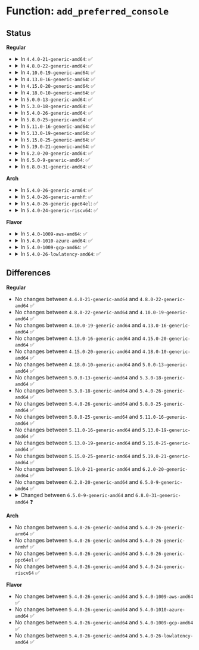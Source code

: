 # Function: <code>add_preferred_console</code>

## Status
<b>Regular</b>
<ul>
<li>
<details>
<summary>In <code>4.4.0-21-generic-amd64</code>: ✅</summary>

```c
int add_preferred_console(char * name, int idx, char * options)
```

```json
{
  "name": "add_preferred_console",
  "collision_type": "Unique Global",
  "inline_type": "No",
  "funcs": [
    {
      "addr": 18446744071579736752,
      "name": "add_preferred_console",
      "external": true,
      "loc": "kernel/printk/printk.c:2063",
      "file": "kernel/printk/printk.c",
      "inline": "seen, unknown",
      "caller_inline": [],
      "caller_func": [
        "arch/x86/xen/enlighten.c:xen_start_kernel",
        "arch/x86/xen/enlighten.c:xen_start_kernel",
        "arch/x86/xen/enlighten.c:xen_start_kernel"
      ]
    }
  ],
  "symbols": [
    {
      "addr": 18446744071579736752,
      "name": "add_preferred_console",
      "section": ".text",
      "bind": "STB_GLOBAL",
      "size": 16
    }
  ]
}
```
</details>
</li>
<li>
<details>
<summary>In <code>4.8.0-22-generic-amd64</code>: ✅</summary>

```c
int add_preferred_console(char * name, int idx, char * options)
```

```json
{
  "name": "add_preferred_console",
  "collision_type": "Unique Global",
  "inline_type": "No",
  "funcs": [
    {
      "addr": 18446744071579757680,
      "name": "add_preferred_console",
      "external": true,
      "loc": "kernel/printk/printk.c:2133",
      "file": "kernel/printk/printk.c",
      "inline": "seen, unknown",
      "caller_inline": [],
      "caller_func": [
        "arch/x86/xen/enlighten.c:xen_start_kernel",
        "arch/x86/xen/enlighten.c:xen_start_kernel",
        "arch/x86/xen/enlighten.c:xen_start_kernel"
      ]
    }
  ],
  "symbols": [
    {
      "addr": 18446744071579757680,
      "name": "add_preferred_console",
      "section": ".text",
      "bind": "STB_GLOBAL",
      "size": 16
    }
  ]
}
```
</details>
</li>
<li>
<details>
<summary>In <code>4.10.0-19-generic-amd64</code>: ✅</summary>

```c
int add_preferred_console(char * name, int idx, char * options)
```

```json
{
  "name": "add_preferred_console",
  "collision_type": "Unique Global",
  "inline_type": "No",
  "funcs": [
    {
      "addr": 18446744071579783632,
      "name": "add_preferred_console",
      "external": true,
      "loc": "kernel/printk/printk.c:2017",
      "file": "kernel/printk/printk.c",
      "inline": "seen, unknown",
      "caller_inline": [],
      "caller_func": [
        "arch/x86/xen/enlighten.c:xen_start_kernel",
        "arch/x86/xen/enlighten.c:xen_start_kernel",
        "arch/x86/xen/enlighten.c:xen_start_kernel"
      ]
    }
  ],
  "symbols": [
    {
      "addr": 18446744071579783632,
      "name": "add_preferred_console",
      "section": ".text",
      "bind": "STB_GLOBAL",
      "size": 16
    }
  ]
}
```
</details>
</li>
<li>
<details>
<summary>In <code>4.13.0-16-generic-amd64</code>: ✅</summary>

```c
int add_preferred_console(char * name, int idx, char * options)
```

```json
{
  "name": "add_preferred_console",
  "collision_type": "Unique Global",
  "inline_type": "No",
  "funcs": [
    {
      "addr": 18446744071579780272,
      "name": "add_preferred_console",
      "external": true,
      "loc": "kernel/printk/printk.c:1985",
      "file": "kernel/printk/printk.c",
      "inline": "seen, unknown",
      "caller_inline": [],
      "caller_func": [
        "arch/x86/xen/enlighten_pv.c:xen_start_kernel",
        "arch/x86/xen/enlighten_pv.c:xen_start_kernel",
        "arch/x86/xen/enlighten_pv.c:xen_start_kernel"
      ]
    }
  ],
  "symbols": [
    {
      "addr": 18446744071579780272,
      "name": "add_preferred_console",
      "section": ".text",
      "bind": "STB_GLOBAL",
      "size": 16
    }
  ]
}
```
</details>
</li>
<li>
<details>
<summary>In <code>4.15.0-20-generic-amd64</code>: ✅</summary>

```c
int add_preferred_console(char * name, int idx, char * options)
```

```json
{
  "name": "add_preferred_console",
  "collision_type": "Unique Global",
  "inline_type": "No",
  "funcs": [
    {
      "addr": 18446744071579813728,
      "name": "add_preferred_console",
      "external": true,
      "loc": "kernel/printk/printk.c:1973",
      "file": "kernel/printk/printk.c",
      "inline": "seen, unknown",
      "caller_inline": [],
      "caller_func": [
        "arch/x86/xen/enlighten_pv.c:xen_start_kernel",
        "arch/x86/xen/enlighten_pv.c:xen_start_kernel",
        "arch/x86/xen/enlighten_pv.c:xen_start_kernel"
      ]
    }
  ],
  "symbols": [
    {
      "addr": 18446744071579813728,
      "name": "add_preferred_console",
      "section": ".text",
      "bind": "STB_GLOBAL",
      "size": 16
    }
  ]
}
```
</details>
</li>
<li>
<details>
<summary>In <code>4.18.0-10-generic-amd64</code>: ✅</summary>

```c
int add_preferred_console(char * name, int idx, char * options)
```

```json
{
  "name": "add_preferred_console",
  "collision_type": "Unique Global",
  "inline_type": "No",
  "funcs": [
    {
      "addr": 18446744071579845984,
      "name": "add_preferred_console",
      "external": true,
      "loc": "kernel/printk/printk.c:2147",
      "file": "kernel/printk/printk.c",
      "inline": "seen, unknown",
      "caller_inline": [],
      "caller_func": [
        "arch/x86/xen/enlighten_pv.c:xen_start_kernel",
        "arch/x86/xen/enlighten_pv.c:xen_start_kernel",
        "arch/x86/xen/enlighten_pv.c:xen_start_kernel",
        "drivers/acpi/spcr.c:acpi_parse_spcr"
      ]
    }
  ],
  "symbols": [
    {
      "addr": 18446744071579845984,
      "name": "add_preferred_console",
      "section": ".text",
      "bind": "STB_GLOBAL",
      "size": 16
    }
  ]
}
```
</details>
</li>
<li>
<details>
<summary>In <code>5.0.0-13-generic-amd64</code>: ✅</summary>

```c
int add_preferred_console(char * name, int idx, char * options)
```

```json
{
  "name": "add_preferred_console",
  "collision_type": "Unique Global",
  "inline_type": "No",
  "funcs": [
    {
      "addr": 18446744071579893008,
      "name": "add_preferred_console",
      "external": true,
      "loc": "kernel/printk/printk.c:2150",
      "file": "kernel/printk/printk.c",
      "inline": "seen, unknown",
      "caller_inline": [],
      "caller_func": [
        "arch/x86/xen/enlighten_pv.c:xen_start_kernel",
        "arch/x86/xen/enlighten_pv.c:xen_start_kernel",
        "arch/x86/xen/enlighten_pv.c:xen_start_kernel",
        "arch/x86/xen/enlighten_pv.c:xen_start_kernel",
        "drivers/acpi/spcr.c:acpi_parse_spcr"
      ]
    }
  ],
  "symbols": [
    {
      "addr": 18446744071579893008,
      "name": "add_preferred_console",
      "section": ".text",
      "bind": "STB_GLOBAL",
      "size": 16
    }
  ]
}
```
</details>
</li>
<li>
<details>
<summary>In <code>5.3.0-18-generic-amd64</code>: ✅</summary>

```c
int add_preferred_console(char * name, int idx, char * options)
```

```json
{
  "name": "add_preferred_console",
  "collision_type": "Unique Global",
  "inline_type": "No",
  "funcs": [
    {
      "addr": 18446744071579927648,
      "name": "add_preferred_console",
      "external": true,
      "loc": "kernel/printk/printk.c:2205",
      "file": "kernel/printk/printk.c",
      "inline": "seen, unknown",
      "caller_inline": [],
      "caller_func": [
        "arch/x86/xen/enlighten_pv.c:xen_start_kernel",
        "arch/x86/xen/enlighten_pv.c:xen_start_kernel",
        "arch/x86/xen/enlighten_pv.c:xen_start_kernel",
        "arch/x86/xen/enlighten_pv.c:xen_start_kernel",
        "drivers/acpi/spcr.c:acpi_parse_spcr"
      ]
    }
  ],
  "symbols": [
    {
      "addr": 18446744071579927648,
      "name": "add_preferred_console",
      "section": ".text",
      "bind": "STB_GLOBAL",
      "size": 16
    }
  ]
}
```
</details>
</li>
<li>
<details>
<summary>In <code>5.4.0-26-generic-amd64</code>: ✅</summary>

```c
int add_preferred_console(char * name, int idx, char * options)
```

```json
{
  "name": "add_preferred_console",
  "collision_type": "Unique Global",
  "inline_type": "No",
  "funcs": [
    {
      "addr": 18446744071579977792,
      "name": "add_preferred_console",
      "external": true,
      "loc": "kernel/printk/printk.c:2215",
      "file": "kernel/printk/printk.c",
      "inline": "seen, unknown",
      "caller_inline": [],
      "caller_func": [
        "arch/x86/xen/enlighten_pv.c:xen_start_kernel",
        "arch/x86/xen/enlighten_pv.c:xen_start_kernel",
        "arch/x86/xen/enlighten_pv.c:xen_start_kernel",
        "arch/x86/xen/enlighten_pv.c:xen_start_kernel",
        "drivers/acpi/spcr.c:acpi_parse_spcr"
      ]
    }
  ],
  "symbols": [
    {
      "addr": 18446744071579977792,
      "name": "add_preferred_console",
      "section": ".text",
      "bind": "STB_GLOBAL",
      "size": 16
    }
  ]
}
```
</details>
</li>
<li>
<details>
<summary>In <code>5.8.0-25-generic-amd64</code>: ✅</summary>

```c
int add_preferred_console(char * name, int idx, char * options)
```

```json
{
  "name": "add_preferred_console",
  "collision_type": "Unique Global",
  "inline_type": "No",
  "funcs": [
    {
      "addr": 18446744071580026208,
      "name": "add_preferred_console",
      "external": true,
      "loc": "kernel/printk/printk.c:2235",
      "file": "kernel/printk/printk.c",
      "inline": "seen, unknown",
      "caller_inline": [],
      "caller_func": [
        "arch/x86/xen/enlighten_pv.c:xen_start_kernel",
        "arch/x86/xen/enlighten_pv.c:xen_start_kernel",
        "arch/x86/xen/enlighten_pv.c:xen_start_kernel",
        "arch/x86/xen/enlighten_pv.c:xen_start_kernel",
        "drivers/acpi/spcr.c:acpi_parse_spcr"
      ]
    }
  ],
  "symbols": [
    {
      "addr": 18446744071580026208,
      "name": "add_preferred_console",
      "section": ".text",
      "bind": "STB_GLOBAL",
      "size": 18
    }
  ]
}
```
</details>
</li>
<li>
<details>
<summary>In <code>5.11.0-16-generic-amd64</code>: ✅</summary>

```c
int add_preferred_console(char * name, int idx, char * options)
```

```json
{
  "name": "add_preferred_console",
  "collision_type": "Unique Global",
  "inline_type": "No",
  "funcs": [
    {
      "addr": 18446744071580005632,
      "name": "add_preferred_console",
      "external": true,
      "loc": "kernel/printk/printk.c:2319",
      "file": "kernel/printk/printk.c",
      "inline": "seen, unknown",
      "caller_inline": [],
      "caller_func": [
        "arch/x86/xen/enlighten_pv.c:xen_start_kernel",
        "arch/x86/xen/enlighten_pv.c:xen_start_kernel",
        "arch/x86/xen/enlighten_pv.c:xen_start_kernel",
        "arch/x86/xen/enlighten_pv.c:xen_start_kernel",
        "drivers/acpi/spcr.c:acpi_parse_spcr"
      ]
    }
  ],
  "symbols": [
    {
      "addr": 18446744071580005632,
      "name": "add_preferred_console",
      "section": ".text",
      "bind": "STB_GLOBAL",
      "size": 18
    }
  ]
}
```
</details>
</li>
<li>
<details>
<summary>In <code>5.13.0-19-generic-amd64</code>: ✅</summary>

```c
int add_preferred_console(char * name, int idx, char * options)
```

```json
{
  "name": "add_preferred_console",
  "collision_type": "Unique Global",
  "inline_type": "No",
  "funcs": [
    {
      "addr": 18446744071580007392,
      "name": "add_preferred_console",
      "external": true,
      "loc": "kernel/printk/printk.c:2388",
      "file": "kernel/printk/printk.c",
      "inline": "seen, unknown",
      "caller_inline": [],
      "caller_func": [
        "arch/x86/xen/enlighten_pv.c:xen_start_kernel",
        "arch/x86/xen/enlighten_pv.c:xen_start_kernel",
        "arch/x86/xen/enlighten_pv.c:xen_start_kernel",
        "arch/x86/xen/enlighten_pv.c:xen_start_kernel",
        "drivers/acpi/spcr.c:acpi_parse_spcr"
      ]
    }
  ],
  "symbols": [
    {
      "addr": 18446744071580007392,
      "name": "add_preferred_console",
      "section": ".text",
      "bind": "STB_GLOBAL",
      "size": 18
    }
  ]
}
```
</details>
</li>
<li>
<details>
<summary>In <code>5.15.0-25-generic-amd64</code>: ✅</summary>

```c
int add_preferred_console(char * name, int idx, char * options)
```

```json
{
  "name": "add_preferred_console",
  "collision_type": "Unique Global",
  "inline_type": "No",
  "funcs": [
    {
      "addr": 18446744071580138480,
      "name": "add_preferred_console",
      "external": true,
      "loc": "kernel/printk/printk.c:2437",
      "file": "kernel/printk/printk.c",
      "inline": "seen, unknown",
      "caller_inline": [],
      "caller_func": [
        "arch/x86/xen/enlighten.c:xen_add_preferred_consoles",
        "arch/x86/xen/enlighten.c:xen_add_preferred_consoles",
        "arch/x86/xen/enlighten.c:xen_add_preferred_consoles",
        "arch/x86/xen/enlighten.c:xen_add_preferred_consoles",
        "drivers/acpi/spcr.c:acpi_parse_spcr"
      ]
    }
  ],
  "symbols": [
    {
      "addr": 18446744071580138480,
      "name": "add_preferred_console",
      "section": ".text",
      "bind": "STB_GLOBAL",
      "size": 18
    }
  ]
}
```
</details>
</li>
<li>
<details>
<summary>In <code>5.19.0-21-generic-amd64</code>: ✅</summary>

```c
int add_preferred_console(char * name, int idx, char * options)
```

```json
{
  "name": "add_preferred_console",
  "collision_type": "Unique Global",
  "inline_type": "No",
  "funcs": [
    {
      "addr": 18446744071580283072,
      "name": "add_preferred_console",
      "external": true,
      "loc": "kernel/printk/printk.c:2480",
      "file": "kernel/printk/printk.c",
      "inline": "seen, unknown",
      "caller_inline": [],
      "caller_func": [
        "arch/x86/xen/enlighten.c:xen_add_preferred_consoles",
        "arch/x86/xen/enlighten.c:xen_add_preferred_consoles",
        "arch/x86/xen/enlighten.c:xen_add_preferred_consoles",
        "arch/x86/xen/enlighten.c:xen_add_preferred_consoles",
        "drivers/acpi/spcr.c:acpi_parse_spcr"
      ]
    }
  ],
  "symbols": [
    {
      "addr": 18446744071580283072,
      "name": "add_preferred_console",
      "section": ".text",
      "bind": "STB_GLOBAL",
      "size": 30
    }
  ]
}
```
</details>
</li>
<li>
<details>
<summary>In <code>6.2.0-20-generic-amd64</code>: ✅</summary>

```c
int add_preferred_console(char * name, int idx, char * options)
```

```json
{
  "name": "add_preferred_console",
  "collision_type": "Unique Global",
  "inline_type": "No",
  "funcs": [
    {
      "addr": 18446744071580492112,
      "name": "add_preferred_console",
      "external": true,
      "loc": "kernel/printk/printk.c:2570",
      "file": "kernel/printk/printk.c",
      "inline": "seen, unknown",
      "caller_inline": [],
      "caller_func": [
        "arch/x86/xen/enlighten.c:xen_add_preferred_consoles",
        "arch/x86/xen/enlighten.c:xen_add_preferred_consoles",
        "arch/x86/xen/enlighten.c:xen_add_preferred_consoles",
        "arch/x86/xen/enlighten.c:xen_add_preferred_consoles",
        "drivers/acpi/spcr.c:acpi_parse_spcr"
      ]
    }
  ],
  "symbols": [
    {
      "addr": 18446744071580492112,
      "name": "add_preferred_console",
      "section": ".text",
      "bind": "STB_GLOBAL",
      "size": 30
    }
  ]
}
```
</details>
</li>
<li>
<details>
<summary>In <code>6.5.0-9-generic-amd64</code>: ✅</summary>

```c
int add_preferred_console(char * name, int idx, char * options)
```

```json
{
  "name": "add_preferred_console",
  "collision_type": "Unique Global",
  "inline_type": "No",
  "funcs": [
    {
      "addr": 18446744071580563952,
      "name": "add_preferred_console",
      "external": true,
      "loc": "kernel/printk/printk.c:2512",
      "file": "kernel/printk/printk.c",
      "inline": "seen, unknown",
      "caller_inline": [],
      "caller_func": [
        "arch/x86/xen/enlighten.c:xen_add_preferred_consoles",
        "arch/x86/xen/enlighten.c:xen_add_preferred_consoles",
        "arch/x86/xen/enlighten.c:xen_add_preferred_consoles",
        "arch/x86/xen/enlighten.c:xen_add_preferred_consoles",
        "drivers/acpi/spcr.c:acpi_parse_spcr"
      ]
    }
  ],
  "symbols": [
    {
      "addr": 18446744071580563952,
      "name": "add_preferred_console",
      "section": ".text",
      "bind": "STB_GLOBAL",
      "size": 30
    }
  ]
}
```
</details>
</li>
<li>
<details>
<summary>In <code>6.8.0-31-generic-amd64</code>: ✅</summary>

```c
int add_preferred_console(const char * name, const short int idx, char * options)
```

```json
{
  "name": "add_preferred_console",
  "collision_type": "Unique Global",
  "inline_type": "No",
  "funcs": [
    {
      "addr": 18446744071580619808,
      "name": "add_preferred_console",
      "external": true,
      "loc": "kernel/printk/printk.c:2504",
      "file": "kernel/printk/printk.c",
      "inline": "seen, unknown",
      "caller_inline": [],
      "caller_func": [
        "arch/x86/xen/enlighten.c:xen_add_preferred_consoles",
        "arch/x86/xen/enlighten.c:xen_add_preferred_consoles",
        "arch/x86/xen/enlighten.c:xen_add_preferred_consoles",
        "arch/x86/xen/enlighten.c:xen_add_preferred_consoles",
        "drivers/acpi/spcr.c:acpi_parse_spcr"
      ]
    }
  ],
  "symbols": [
    {
      "addr": 18446744071580619808,
      "name": "add_preferred_console",
      "section": ".text",
      "bind": "STB_GLOBAL",
      "size": 33
    }
  ]
}
```
</details>
</li>
</ul>
<b>Arch</b>
<ul>
<li>
<details>
<summary>In <code>5.4.0-26-generic-arm64</code>: ✅</summary>

```c
int add_preferred_console(char * name, int idx, char * options)
```

```json
{
  "name": "add_preferred_console",
  "collision_type": "Unique Global",
  "inline_type": "No",
  "funcs": [
    {
      "addr": 18446603336491161392,
      "name": "add_preferred_console",
      "external": true,
      "loc": "kernel/printk/printk.c:2215",
      "file": "kernel/printk/printk.c",
      "inline": "seen, unknown",
      "caller_inline": [],
      "caller_func": [
        "arch/arm/xen/enlighten.c:xen_early_init",
        "drivers/acpi/spcr.c:acpi_parse_spcr"
      ]
    }
  ],
  "symbols": [
    {
      "addr": 18446603336491161392,
      "name": "add_preferred_console",
      "section": ".text",
      "bind": "STB_GLOBAL",
      "size": 68
    }
  ]
}
```
</details>
</li>
<li>
<details>
<summary>In <code>5.4.0-26-generic-armhf</code>: ✅</summary>

```c
int add_preferred_console(char * name, int idx, char * options)
```

```json
{
  "name": "add_preferred_console",
  "collision_type": "Unique Global",
  "inline_type": "No",
  "funcs": [
    {
      "addr": 3225188836,
      "name": "add_preferred_console",
      "external": true,
      "loc": "kernel/printk/printk.c:2215",
      "file": "kernel/printk/printk.c",
      "inline": "seen, unknown",
      "caller_inline": [],
      "caller_func": []
    }
  ],
  "symbols": [
    {
      "addr": 3225188836,
      "name": "add_preferred_console",
      "section": ".text",
      "bind": "STB_GLOBAL",
      "size": 28
    }
  ]
}
```
</details>
</li>
<li>
<details>
<summary>In <code>5.4.0-26-generic-ppc64el</code>: ✅</summary>

```c
int add_preferred_console(char * name, int idx, char * options)
```

```json
{
  "name": "add_preferred_console",
  "collision_type": "Unique Global",
  "inline_type": "No",
  "funcs": [
    {
      "addr": 13835058055284060208,
      "name": "add_preferred_console",
      "external": true,
      "loc": "kernel/printk/printk.c:2215",
      "file": "kernel/printk/printk.c",
      "inline": "seen, unknown",
      "caller_inline": [],
      "caller_func": [
        "arch/powerpc/kernel/legacy_serial.c:check_legacy_serial_console",
        "arch/powerpc/kernel/legacy_serial.c:check_legacy_serial_console",
        "arch/powerpc/platforms/powernv/setup.c:pnv_probe",
        "drivers/tty/hvc/hvc_vio.c:hvc_vio_init_early",
        "drivers/tty/hvc/hvc_opal.c:hvc_opal_init_early",
        "drivers/tty/hvc/hvc_rtas.c:hvc_rtas_console_init"
      ]
    }
  ],
  "symbols": [
    {
      "addr": 13835058055284060208,
      "name": "add_preferred_console",
      "section": ".text",
      "bind": "STB_GLOBAL",
      "size": 20
    }
  ]
}
```
</details>
</li>
<li>
<details>
<summary>In <code>5.4.0-24-generic-riscv64</code>: ✅</summary>

```c
int add_preferred_console(char * name, int idx, char * options)
```

```json
{
  "name": "add_preferred_console",
  "collision_type": "Unique Global",
  "inline_type": "No",
  "funcs": [
    {
      "addr": 18446743936271716110,
      "name": "add_preferred_console",
      "external": true,
      "loc": "kernel/printk/printk.c:2215",
      "file": "kernel/printk/printk.c",
      "inline": "seen, unknown",
      "caller_inline": [],
      "caller_func": []
    }
  ],
  "symbols": [
    {
      "addr": 18446743936271716110,
      "name": "add_preferred_console",
      "section": ".text",
      "bind": "STB_GLOBAL",
      "size": 58
    }
  ]
}
```
</details>
</li>
</ul>
<b>Flavor</b>
<ul>
<li>
<details>
<summary>In <code>5.4.0-1009-aws-amd64</code>: ✅</summary>

```c
int add_preferred_console(char * name, int idx, char * options)
```

```json
{
  "name": "add_preferred_console",
  "collision_type": "Unique Global",
  "inline_type": "No",
  "funcs": [
    {
      "addr": 18446744071579946528,
      "name": "add_preferred_console",
      "external": true,
      "loc": "kernel/printk/printk.c:2215",
      "file": "kernel/printk/printk.c",
      "inline": "seen, unknown",
      "caller_inline": [],
      "caller_func": [
        "arch/x86/xen/enlighten_pv.c:xen_start_kernel",
        "arch/x86/xen/enlighten_pv.c:xen_start_kernel",
        "arch/x86/xen/enlighten_pv.c:xen_start_kernel",
        "arch/x86/xen/enlighten_pv.c:xen_start_kernel",
        "drivers/acpi/spcr.c:acpi_parse_spcr"
      ]
    }
  ],
  "symbols": [
    {
      "addr": 18446744071579946528,
      "name": "add_preferred_console",
      "section": ".text",
      "bind": "STB_GLOBAL",
      "size": 16
    }
  ]
}
```
</details>
</li>
<li>
<details>
<summary>In <code>5.4.0-1010-azure-amd64</code>: ✅</summary>

```c
int add_preferred_console(char * name, int idx, char * options)
```

```json
{
  "name": "add_preferred_console",
  "collision_type": "Unique Global",
  "inline_type": "No",
  "funcs": [
    {
      "addr": 18446744071579884528,
      "name": "add_preferred_console",
      "external": true,
      "loc": "kernel/printk/printk.c:2215",
      "file": "kernel/printk/printk.c",
      "inline": "seen, unknown",
      "caller_inline": [],
      "caller_func": [
        "drivers/acpi/spcr.c:acpi_parse_spcr"
      ]
    }
  ],
  "symbols": [
    {
      "addr": 18446744071579884528,
      "name": "add_preferred_console",
      "section": ".text",
      "bind": "STB_GLOBAL",
      "size": 16
    }
  ]
}
```
</details>
</li>
<li>
<details>
<summary>In <code>5.4.0-1009-gcp-amd64</code>: ✅</summary>

```c
int add_preferred_console(char * name, int idx, char * options)
```

```json
{
  "name": "add_preferred_console",
  "collision_type": "Unique Global",
  "inline_type": "No",
  "funcs": [
    {
      "addr": 18446744071579938064,
      "name": "add_preferred_console",
      "external": true,
      "loc": "kernel/printk/printk.c:2215",
      "file": "kernel/printk/printk.c",
      "inline": "seen, unknown",
      "caller_inline": [],
      "caller_func": [
        "arch/x86/xen/enlighten_pv.c:xen_start_kernel",
        "arch/x86/xen/enlighten_pv.c:xen_start_kernel",
        "arch/x86/xen/enlighten_pv.c:xen_start_kernel",
        "arch/x86/xen/enlighten_pv.c:xen_start_kernel",
        "drivers/acpi/spcr.c:acpi_parse_spcr"
      ]
    }
  ],
  "symbols": [
    {
      "addr": 18446744071579938064,
      "name": "add_preferred_console",
      "section": ".text",
      "bind": "STB_GLOBAL",
      "size": 16
    }
  ]
}
```
</details>
</li>
<li>
<details>
<summary>In <code>5.4.0-26-lowlatency-amd64</code>: ✅</summary>

```c
int add_preferred_console(char * name, int idx, char * options)
```

```json
{
  "name": "add_preferred_console",
  "collision_type": "Unique Global",
  "inline_type": "No",
  "funcs": [
    {
      "addr": 18446744071579984160,
      "name": "add_preferred_console",
      "external": true,
      "loc": "kernel/printk/printk.c:2215",
      "file": "kernel/printk/printk.c",
      "inline": "seen, unknown",
      "caller_inline": [],
      "caller_func": [
        "arch/x86/xen/enlighten_pv.c:xen_start_kernel",
        "arch/x86/xen/enlighten_pv.c:xen_start_kernel",
        "arch/x86/xen/enlighten_pv.c:xen_start_kernel",
        "arch/x86/xen/enlighten_pv.c:xen_start_kernel",
        "drivers/acpi/spcr.c:acpi_parse_spcr"
      ]
    }
  ],
  "symbols": [
    {
      "addr": 18446744071579984160,
      "name": "add_preferred_console",
      "section": ".text",
      "bind": "STB_GLOBAL",
      "size": 16
    }
  ]
}
```
</details>
</li>
</ul>

## Differences
<b>Regular</b>
<ul>
<li>
No changes between <code>4.4.0-21-generic-amd64</code> and <code>4.8.0-22-generic-amd64</code> ✅
</li>
<li>
No changes between <code>4.8.0-22-generic-amd64</code> and <code>4.10.0-19-generic-amd64</code> ✅
</li>
<li>
No changes between <code>4.10.0-19-generic-amd64</code> and <code>4.13.0-16-generic-amd64</code> ✅
</li>
<li>
No changes between <code>4.13.0-16-generic-amd64</code> and <code>4.15.0-20-generic-amd64</code> ✅
</li>
<li>
No changes between <code>4.15.0-20-generic-amd64</code> and <code>4.18.0-10-generic-amd64</code> ✅
</li>
<li>
No changes between <code>4.18.0-10-generic-amd64</code> and <code>5.0.0-13-generic-amd64</code> ✅
</li>
<li>
No changes between <code>5.0.0-13-generic-amd64</code> and <code>5.3.0-18-generic-amd64</code> ✅
</li>
<li>
No changes between <code>5.3.0-18-generic-amd64</code> and <code>5.4.0-26-generic-amd64</code> ✅
</li>
<li>
No changes between <code>5.4.0-26-generic-amd64</code> and <code>5.8.0-25-generic-amd64</code> ✅
</li>
<li>
No changes between <code>5.8.0-25-generic-amd64</code> and <code>5.11.0-16-generic-amd64</code> ✅
</li>
<li>
No changes between <code>5.11.0-16-generic-amd64</code> and <code>5.13.0-19-generic-amd64</code> ✅
</li>
<li>
No changes between <code>5.13.0-19-generic-amd64</code> and <code>5.15.0-25-generic-amd64</code> ✅
</li>
<li>
No changes between <code>5.15.0-25-generic-amd64</code> and <code>5.19.0-21-generic-amd64</code> ✅
</li>
<li>
No changes between <code>5.19.0-21-generic-amd64</code> and <code>6.2.0-20-generic-amd64</code> ✅
</li>
<li>
No changes between <code>6.2.0-20-generic-amd64</code> and <code>6.5.0-9-generic-amd64</code> ✅
</li>
<li>
<details>
<summary>Changed between <code>6.5.0-9-generic-amd64</code> and <code>6.8.0-31-generic-amd64</code> ❓</summary>
<ul>
<li>
<b>Param type changed. </b>
<code>char * name</code> ➡️ <code>const char * name</code>
</li>
<li>
<b>Param type changed. </b>
<code>int idx</code> ➡️ <code>const short int idx</code>
</li>
</ul>
</details>
</li>
</ul>
<b>Arch</b>
<ul>
<li>
No changes between <code>5.4.0-26-generic-amd64</code> and <code>5.4.0-26-generic-arm64</code> ✅
</li>
<li>
No changes between <code>5.4.0-26-generic-amd64</code> and <code>5.4.0-26-generic-armhf</code> ✅
</li>
<li>
No changes between <code>5.4.0-26-generic-amd64</code> and <code>5.4.0-26-generic-ppc64el</code> ✅
</li>
<li>
No changes between <code>5.4.0-26-generic-amd64</code> and <code>5.4.0-24-generic-riscv64</code> ✅
</li>
</ul>
<b>Flavor</b>
<ul>
<li>
No changes between <code>5.4.0-26-generic-amd64</code> and <code>5.4.0-1009-aws-amd64</code> ✅
</li>
<li>
No changes between <code>5.4.0-26-generic-amd64</code> and <code>5.4.0-1010-azure-amd64</code> ✅
</li>
<li>
No changes between <code>5.4.0-26-generic-amd64</code> and <code>5.4.0-1009-gcp-amd64</code> ✅
</li>
<li>
No changes between <code>5.4.0-26-generic-amd64</code> and <code>5.4.0-26-lowlatency-amd64</code> ✅
</li>
</ul>
